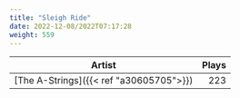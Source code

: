```yaml
---
title: "Sleigh Ride"
date: 2022-12-08/2022T07:17:28
weight: 559
---
```




 Artist | Plays 
----- | -----:
[The A-Strings]({{< ref "a30605705">}}) | 223
